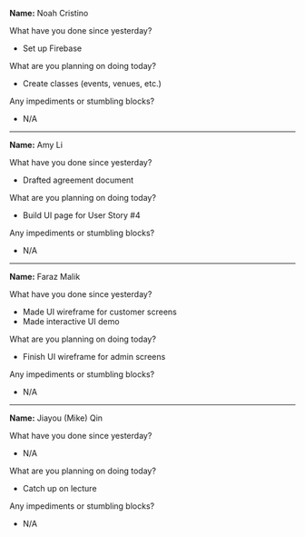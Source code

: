 __Name:__ Noah Cristino

What have you done since yesterday?
* Set up Firebase

What are you planning on doing today?
* Create classes (events, venues, etc.)

Any impediments or stumbling blocks?
* N/A

---

__Name:__ Amy Li

What have you done since yesterday?
* Drafted agreement document

What are you planning on doing today?
* Build UI page for User Story #4

Any impediments or stumbling blocks?
* N/A

---

__Name:__ Faraz Malik

What have you done since yesterday?
* Made UI wireframe for customer screens
* Made interactive UI demo

What are you planning on doing today?
* Finish UI wireframe for admin screens

Any impediments or stumbling blocks?
* N/A

---

__Name:__ Jiayou (Mike) Qin

What have you done since yesterday?
* N/A

What are you planning on doing today?
* Catch up on lecture

Any impediments or stumbling blocks?
* N/A
